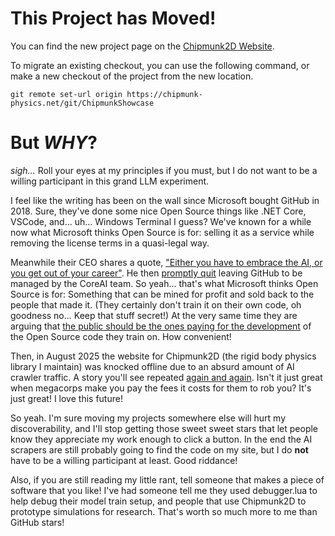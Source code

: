 # This Project has Moved!

You can find the new project page on the [Chipmunk2D Website](https://chipmunk-physics.net/git/ChipmunkShowcase.html).

To migrate an existing checkout, you can use the following command, or make a new checkout of the project from the new location.

`git remote set-url origin https://chipmunk-physics.net/git/ChipmunkShowcase`

# But _WHY_?

*sigh...* Roll your eyes at my principles if you must, but I do not want to be a willing participant in this grand LLM experiment.

I feel like the writing has been on the wall since Microsoft bought GitHub in 2018. Sure, they've done some nice Open Source things like .NET Core, VSCode, and... uh... Windows Terminal I guess? We've known for a while now what Microsoft thinks Open Source is for: selling it as a service while removing the license terms in a quasi-legal way.

Meanwhile their CEO shares a quote, ["Either you have to embrace the AI, or you get out of your career"](https://web.archive.org/web/20250805051200/https://ashtom.github.io/developers-reinvented). He then [promptly quit](https://github.blog/news-insights/company-news/goodbye-github/) leaving GitHub to be managed by the CoreAI team. So yeah... that's what Microsoft thinks Open Source is for: Something that can be mined for profit and sold back to the people that made it. (They certainly don't train it on their own code, oh goodness no... Keep that stuff secret!) At the very same time they are arguing that [the public should be the ones paying for the development](https://github.blog/open-source/maintainers/we-need-a-european-sovereign-tech-fund/) of the Open Source code they train on. How convenient!

Then, in August 2025 the website for Chipmunk2D (the rigid body physics library I maintain) was knocked offline due to an absurd amount of AI crawler traffic. A story you'll see repeated [again and again](https://thelibre.news/foss-infrastructure-is-under-attack-by-ai-companies/). Isn't it just great when megacorps make you pay the fees it costs for them to rob you? It's just great! I love this future!

So yeah. I'm sure moving my projects somewhere else will hurt my discoverability, and I'll stop getting those sweet sweet stars that let people know they appreciate my work enough to click a button. In the end the AI scrapers are still probably going to find the code on my site, but I do **not** have to be a willing participant at least. Good riddance!

Also, if you are still reading my little rant, tell someone that makes a piece of software that you like! I've had someone tell me they used debugger.lua to help debug their model train setup, and people that use Chipmunk2D to prototype simulations for research. That's worth so much more to me than GitHub stars!